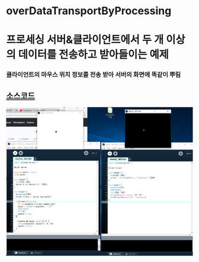 # overDataTransportByProcessing
# 프로세싱 서버&클라이언트에서 두 개 이상의 데이터를 전송하고 받아들이는 예제  

### 클라이언트의 마우스 위치 정보를 전송 받아 서버의 화면에 똑같이 뿌림  

## [소스코드](https://github.com/mtinet/overDataTransportByProcessing/tree/master/code)  
![](https://github.com/mtinet/overDataTransportByProcessing/blob/master/image/overDataTransportByProcessing.png?raw=true)  
